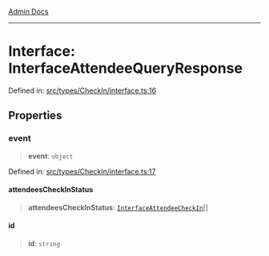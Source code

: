 [Admin Docs](/)

***

# Interface: InterfaceAttendeeQueryResponse

Defined in: [src/types/CheckIn/interface.ts:16](https://github.com/PalisadoesFoundation/talawa-admin/blob/main/src/types/CheckIn/interface.ts#L16)

## Properties

### event

> **event**: `object`

Defined in: [src/types/CheckIn/interface.ts:17](https://github.com/PalisadoesFoundation/talawa-admin/blob/main/src/types/CheckIn/interface.ts#L17)

#### attendeesCheckInStatus

> **attendeesCheckInStatus**: [`InterfaceAttendeeCheckIn`](InterfaceAttendeeCheckIn.md)[]

#### id

> **id**: `string`
